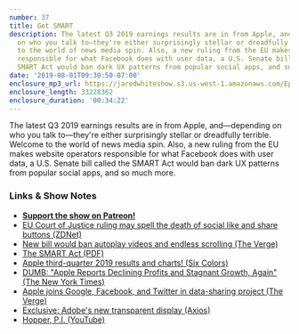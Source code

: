 ```yaml
---
number: 37
title: Get SMART
description: The latest Q3 2019 earnings results are in from Apple, and—depending
  on who you talk to—they're either surprisingly stellar or dreadfully terrible. Welcome
  to the world of news media spin. Also, a new ruling from the EU makes website operators
  responsible for what Facebook does with user data, a U.S. Senate bill called the
  SMART Act would ban dark UX patterns from popular social apps, and so much more.
date: '2019-08-01T09:30:50-07:00'
enclosure_mp3_url: https://jaredwhiteshow.s3.us-west-1.amazonaws.com/Episode%2037%20-%20Get%20SMART.mp3
enclosure_length: 33228362
enclosure_duration: '00:34:22'
---
```


The latest Q3 2019 earnings results are in from Apple, and—depending on who you talk to—they're either surprisingly stellar or dreadfully terrible. Welcome to the world of news media spin. Also, a new ruling from the EU makes website operators responsible for what Facebook does with user data, a U.S. Senate bill called the SMART Act would ban dark UX patterns from popular social apps, and so much more.

### Links & Show Notes

* <a href="https://www.patreon.com/essentiallifejared" rel="payment"><strong>Support the show on Patreon!</strong></a>
* [EU Court of Justice ruling may spell the death of social like and share buttons (ZDNet)](https://www.zdnet.com/article/eu-court-of-justice-ruling-may-spell-the-death-of-social-like-and-share-buttons/)
* [New bill would ban autoplay videos and endless scrolling (The Verge)](https://www.theverge.com/2019/7/30/20746878/josh-hawley-dark-patterns-platform-design-autoplay-youtube-videos-scrolling-snapstreaks-illegal)
* [The SMART Act (PDF)](https://www.hawley.senate.gov/sites/default/files/2019-07/Social-Media-Addiction-Reduction-Technology-Act.pdf)
* [Apple third-quarter 2019 results and charts! (Six Colors)](https://sixcolors.com/post/2019/07/apple-third-quarter-2019-results-and-charts/)
* [DUMB: "Apple Reports Declining Profits and Stagnant Growth, Again" (The New York Times)](https://www.nytimes.com/2019/07/30/technology/apple-earnings-iphone.html)
* [Apple joins Google, Facebook, and Twitter in data-sharing project (The Verge)](https://www.theverge.com/2019/7/30/20746868/apple-data-transfer-project-google-microsoft-twitter)
* [Exclusive: Adobe's new transparent display (Axios)](https://www.axios.com/exclusive-adobes-new-transparent-display-178d6d22-ab11-4001-a152-0acf0e558c7f.html)
* [Hopper, P.I. (YouTube)](https://www.youtube.com/embed/9ILTNsXi_7k)